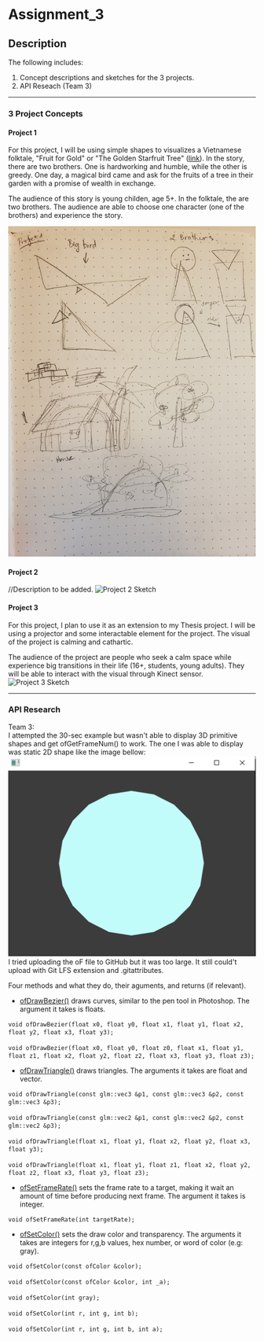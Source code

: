 # Assignment_3

## Description
The following includes:
1. Concept descriptions and sketches for the 3 projects.
2. API Reseach (Team 3)

- - - -
### 3 Project Concepts
#### Project 1
For this project, I will be using simple shapes to visualizes a Vietnamese folktale, "Fruit for Gold" or "The Golden Starfruit Tree" ([link](https://truyenco.com/an-khe-tra-vang-a229.html "An Khe Tra Vang")). In the story, there are two brothers. One is hardworking and humble, while the other is greedy. One day, a magical bird came and ask for the fruits of a tree in their garden with a promise of wealth in exchange.  

The audience of this story is young childen, age 5+. In the folktale, the are two brothers. The audience are able to choose one character (one of the brothers) and experience the story.  

![Project 1 Sketches](/images/project1_sketches.jpg)

#### Project 2
//Description to be added.
![Project 2 Sketch](/images/project2_sketches.jpg)


#### Project 3
For this project, I plan to use it as an extension to my Thesis project. I will be using a projector and some interactable element for the project. The visual of the project is calming and cathartic.  

The audience of the project are people who seek a calm space while experience big transitions in their life (16+, students, young adults). They will be able to interact with the visual through Kinect sensor.  
![Project 3 Sketch](/images/project3_sketches.jpg)

- - - -
### API Research
Team 3:  
I  attempted the 30-sec example but wasn't able to display 3D primitive shapes and get ofGetFrameNum() to work. The one I was able to display was static 2D shape like the image bellow:  
![Team 3 Progress](/images/team3_example_draft.png)  
I tried uploading the oF file to GitHub but it was too large. It still could't upload with Git LFS extension and .gitattributes.  

Four methods and what they do, their aguments, and returns (if relevant).  
- [ofDrawBezier()](https://openframeworks.cc/documentation/graphics/ofGraphics/#show_ofDrawBezier "ofDrawBezier() Method") draws curves, similar to the pen tool in Photoshop. The argument it takes is floats.
```
void ofDrawBezier(float x0, float y0, float x1, float y1, float x2, float y2, float x3, float y3);  
        
void ofDrawBezier(float x0, float y0, float z0, float x1, float y1, float z1, float x2, float y2, float z2, float x3, float y3, float z3);
```  
- [ofDrawTriangle()](https://openframeworks.cc/documentation/graphics/ofGraphics/#show_ofDrawTriangle "ofDrawTriangle() Method") draws triangles. The arguments it takes are float and vector.  
```
void ofDrawTriangle(const glm::vec3 &p1, const glm::vec3 &p2, const glm::vec3 &p3);

void ofDrawTriangle(const glm::vec2 &p1, const glm::vec2 &p2, const glm::vec2 &p3);

void ofDrawTriangle(float x1, float y1, float x2, float y2, float x3, float y3);

void ofDrawTriangle(float x1, float y1, float z1, float x2, float y2, float z2, float x3, float y3, float z3);
```
- [ofSetFrameRate()](https://openframeworks.cc//documentation/application/ofAppRunner/#!show_ofSetFrameRate "ofSetFrameRate() Method") sets the frame rate to a target, making it wait an amount of time before producing next frame. The argument it takes is integer.  
```
void ofSetFrameRate(int targetRate);

```
- [ofSetColor()](https://openframeworks.cc//documentation/graphics/ofGraphics/#!show_ofSetColor "ofSetColor() Method") sets the draw color and transparency. The arguments it takes are integers for r,g,b values, hex number, or word of color (e.g: gray).  
```
void ofSetColor(const ofColor &color);

void ofSetColor(const ofColor &color, int _a);

void ofSetColor(int gray);

void ofSetColor(int r, int g, int b);

void ofSetColor(int r, int g, int b, int a);
```

